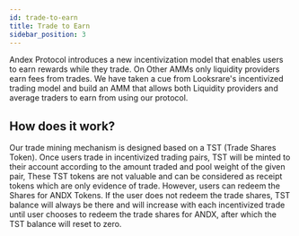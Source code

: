 ```yaml
---
id: trade-to-earn
title: Trade to Earn
sidebar_position: 3
---
```


Andex Protocol introduces a new incentivization model that enables users to earn rewards while they trade. On Other AMMs only liquidity providers earn fees from
trades. We have taken a cue from Looksrare's incentivized trading model and build an AMM that allows both Liquidity providers and average traders to earn from using our protocol.

## How does it work?

Our trade mining mechanism is designed based on a TST (Trade Shares Token). Once users trade in incentivized trading pairs, TST will be minted to their account according to the amount traded and pool weight of the given pair, These TST tokens are not valuable and can be considered as receipt tokens which are only evidence of trade. However, users can redeem the Shares for ANDX Tokens. If the user does not redeem the trade shares, TST balance will always be there and will increase with each incentivized trade until user chooses to redeem the trade shares for ANDX, after which the TST balance will reset to zero.